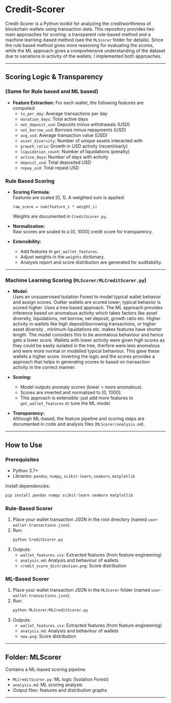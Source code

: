 # Credit-Scorer

Credit-Scorer is a Python toolkit for analyzing the creditworthiness of blockchain wallets using transaction data. This repository provides two main approaches for scoring: a transparent rule-based method and a machine learning-based method (see the `MLScorer` folder for details).
Since the rule based method gives more reasoning for evaluating the scores, while the ML approach gives a comprehensive understanding of the dataset due to variations in activity of the wallets. 
I implemented both approaches.

---

## Scoring Logic & Transparency


### (Same for Rule based and ML based)

- **Feature Extraction:** For each wallet, the following features are computed: 
  - `tx_per_day`: Average transactions per day
  - `duration_days`: Total active days
  - `net_deposit_usd`: Deposits minus withdrawals (USD)
  - `net_borrow_usd`: Borrows minus repayments (USD)
  - `avg_usd`: Average transaction value (USD)
  - `asset_diversity`: Number of unique assets interacted with
  - `growth_ratio`: Growth in USD activity (recent/early)
  - `liquidation_count`: Number of liquidations (penalty)
  - `active_days`: Number of days with activity
  - `deposit_usd`: Total deposited USD
  - `repay_usd`: Total repaid USD

### Rule Based Scoring 

- **Scoring Formula:**  
  Features are scaled [0, 1]. A weighted sum is applied:
  ```
  raw_score = sum(feature_i * weight_i)
  ```
  Weights are documented in `CreditScorer.py`.

- **Normalization:**  
  Raw scores are scaled to a [0, 1000] credit score for transparency.

- **Extensibility:**  
  - Add features in `get_wallet_features`.
  - Adjust weights in the `weights` dictionary.
  - Analysis report and score distribution are generated for auditability.

---

### Machine Learning Scoring (`MLScorer/MLCreditScorer.py`)

- **Model:**  
  Uses an unsupervised Isolation Forest to model typical wallet behavior and assign scores.
  Outlier wallets are scored lower; typical behavior is scored higher. Uses a tree based approach.
  The ML approach provides inference based on anomalous activity which takes factors like asset diversity, liquidations, net borrow, net deposit, growth ratio etc.
  Higher activity in wallets like high deposit/borrowing transactions, or higher asset diversity , minimum liquidations etc. makes features have shorter length.
  The model considers this to be anomalous behaviour and hence gets a lower score.
  Wallets with lower activity were given high scores as they could be easliy isolated in the tree, therfore were less anomalous and were more normal or modelled typical behaviour. This gave these wallets a higher score.
  Inverting the logic and the scores provides a approach that helps in generating scores to based on transaction activity in the correct manner.

- **Scoring:**  
  - Model outputs anomaly scores (lower = more anomalous).
  - Scores are inverted and normalized to [0, 1000].
  - This approach is extensible: just add more features to `get_wallet_features` or tune the ML model.

- **Transparency:**  
  Although ML-based, the feature pipeline and scoring steps are documented in code and analysis files (`MLScorer/analysis.md`).

---

## How to Use

### Prerequisites
- Python 3.7+
- Libraries: `pandas`, `numpy`, `scikit-learn`, `seaborn`, `matplotlib`

Install dependencies:
```bash
pip install pandas numpy scikit-learn seaborn matplotlib
```

### Rule-Based Scorer
1. Place your wallet transaction JSON in the root directory (named `user-wallet-transactions.json`).
2. Run:
    ```bash
    python CreditScorer.py
    ```
3. Outputs:
    - `wallet_features.csv`: Extracted features (from feature engineering)
    - `analysis.md`: Analysis and behaviour of wallets
    - `credit_score_distribution.png`: Score distribution

### ML-Based Scorer
1. Place your wallet transaction JSON in the `MLScorer` folder (named `user-wallet-transactions.json`).
2. Run:
    ```bash
    python MLScorer/MLCreditScorer.py
    ```
3. Outputs:
    - `wallet_features.csv`: Extracted features (from feature engineering)
    - `analysis.md`: Analysis and behaviour of wallets
    - `new.png`: Score distribution


---

## Folder: MLScorer

Contains a ML-based scoring pipeline.
- `MLCreditScorer.py`: ML logic (Isolation Forest)
- `analysis.md`: ML scoring analysis
- Output files: features and distribution graphs

---
